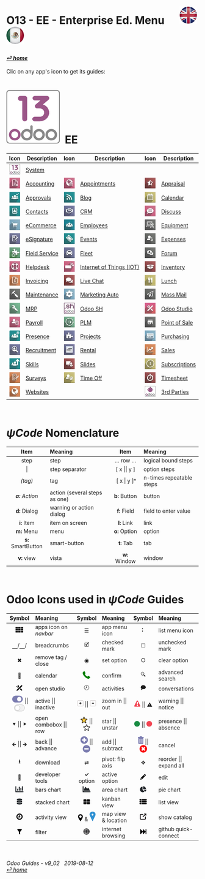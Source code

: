 #  O13 - EE - Enterprise Ed. Menu &nbsp;&nbsp;&nbsp;&nbsp; [![en-uk](/doc/img/flg/en-uk-flg-btn-sml.png)](/en-uk/o13/ee/en-uk-o13-ee-guides-menu.md) [ ![es-mx](/doc/img/flg/es-mx-flg-btn-sml.png)](/es-mx/o13/ee/es-mx-o13-ee-guides-menu.md)
#### [_&#x23CE; home_](/en-uk/en-uk-guides-menu.md "Back to Home")    
  
Clic on any app's icon to get its guides:<br>

# [![o13](/doc/img/app/big/o13.png)](/en-uk/o13/ee/o13/en-uk-o13-ee-o13-guides.md) &nbsp;EE
| Icon | Description | Icon | Description | Icon | Description |
| :---: | --- | :---: | --- | :---: | --- |
| [![o13](/doc/img/app/sml/o13.jpg)](/en-uk/o13/ee/o13/en-uk-o13-ee-o13-guides.md) | [System](/en-uk/o13/ee/o13/en-uk-o13-ee-o13-guides.md)                   | | | | |
| [![acc](/doc/img/app/sml/acc.jpg)](/en-uk/o13/ee/acc/en-uk-o13-ee-acc-guides.md) | [Accounting](/en-uk/o13/ee/acc/en-uk-o13-ee-acc-guides.md)               | [![apt](/doc/img/app/sml/apt.jpg)](/en-uk/o13/ee/apt/en-uk-o13-ee-apt-guides.md) | [Appointments](/en-uk/o13/ee/apt/en-uk-o13-ee-apt-guides.md)             | [![apr](/doc/img/app/sml/apr.jpg)](/en-uk/o13/ee/apr/en-uk-o13-ee-apr-guides.md) | [Appraisal](/en-uk/o13/ee/apr/en-uk-o13-ee-apr-guides.md)                |
| [![apv](/doc/img/app/sml/apv.jpg)](/en-uk/o13/ee/apv/en-uk-o13-ee-apv-guides.md) | [Approvals](/en-uk/o13/ee/apv/en-uk-o13-ee-apv-guides.md)                | [![blg](/doc/img/app/sml/blg.jpg)](/en-uk/o13/ee/blg/en-uk-o13-ee-blg-guides.md) | [Blog](/en-uk/o13/ee/blg/en-uk-o13-ee-blg-guides.md)                     | [![cal](/doc/img/app/sml/cal.jpg)](/en-uk/o13/ee/cal/en-uk-o13-ee-cal-guides.md) | [Calendar](/en-uk/o13/ee/cal/en-uk-o13-ee-cal-guides.md)                 |
| [![ctc](/doc/img/app/sml/ctc.jpg)](/en-uk/o13/ee/ctc/en-uk-o13-ee-ctc-guides.md) | [Contacts](/en-uk/o13/ee/ctc/en-uk-o13-ee-ctc-guides.md)                 | [![crm](/doc/img/app/sml/crm.jpg)](/en-uk/o13/ee/crm/en-uk-o13-ee-crm-guides.md) | [CRM](/en-uk/o13/ee/crm/en-uk-o13-ee-crm-guides.md)                      | [![dsc](/doc/img/app/sml/dsc.jpg)](/en-uk/o13/ee/dsc/en-uk-o13-ee-dsc-guides.md) | [Discuss](/en-uk/o13/ee/dsc/en-uk-o13-ee-dsc-guides.md)                  |
| [![eco](/doc/img/app/sml/eco.jpg)](/en-uk/o13/ee/eco/en-uk-o13-ee-eco-guides.md) | [eCommerce](/en-uk/o13/ee/eco/en-uk-o13-ee-eco-guides.md)                | [![emp](/doc/img/app/sml/emp.jpg)](/en-uk/o13/ee/emp/en-uk-o13-ee-emp-guides.md) | [Employees](/en-uk/o13/ee/emp/en-uk-o13-ee-emp-guides.md)                | [![equ](/doc/img/app/sml/equ.jpg)](/en-uk/o13/ee/equ/en-uk-o13-ee-equ-guides.md) | [Equipment](/en-uk/o13/ee/equ/en-uk-o13-ee-equ-guides.md)                |
| [![esg](/doc/img/app/sml/esg.jpg)](/en-uk/o13/ee/esg/en-uk-o13-ee-esg-guides.md) | [eSignature](/en-uk/o13/ee/esg/en-uk-o13-ee-esg-guides.md)               | [![eve](/doc/img/app/sml/eve.jpg)](/en-uk/o13/ee/eve/en-uk-o13-ee-eve-guides.md) | [Events](/en-uk/o13/ee/eve/en-uk-o13-ee-eve-guides.md)                   | [![exp](/doc/img/app/sml/exp.jpg)](/en-uk/o13/ee/exp/en-uk-o13-ee-exp-guides.md) | [Expenses](/en-uk/o13/ee/exp/en-uk-o13-ee-exp-guides.md)                 |
| [![fsv](/doc/img/app/sml/fsv.jpg)](/en-uk/o13/ee/fsv/en-uk-o13-ee-fsv-guides.md) | [Field Service](/en-uk/o13/ee/fsv/en-uk-o13-ee-fsv-guides.md)            | [![flt](/doc/img/app/sml/flt.jpg)](/en-uk/o13/ee/flt/en-uk-o13-ee-flt-guides.md) | [Fleet](/en-uk/o13/ee/flt/en-uk-o13-ee-flt-guides.md)                    | [![for](/doc/img/app/sml/for.jpg)](/en-uk/o13/ee/for/en-uk-o13-ee-for-guides.md) | [Forum](/en-uk/o13/ee/for/en-uk-o13-ee-for-guides.md)                    |
| [![hdk](/doc/img/app/sml/hdk.jpg)](/en-uk/o13/ee/hdk/en-uk-o13-ee-hdk-guides.md) | [Helpdesk](/en-uk/o13/ee/hdk/en-uk-o13-ee-hdk-guides.md)                 | [![iot](/doc/img/app/sml/iot.jpg)](/en-uk/o13/ee/iot/en-uk-o13-ee-iot-guides.md) | [Internet of Things (IOT)](/en-uk/o13/ee/iot/en-uk-o13-ee-iot-guides.md) | [![inv](/doc/img/app/sml/inv.jpg)](/en-uk/o13/ee/inv/en-uk-o13-ee-inv-guides.md) | [Inventory](/en-uk/o13/ee/inv/en-uk-o13-ee-inv-guides.md)                |
| [![ivc](/doc/img/app/sml/ivc.jpg)](/en-uk/o13/ee/ivc/en-uk-o13-ee-ivc-guides.md) | [Invoicing](/en-uk/o13/ee/ivc/en-uk-o13-ee-ivc-guides.md)                | [![lch](/doc/img/app/sml/lch.jpg)](/en-uk/o13/ee/lch/en-uk-o13-ee-lch-guides.md) | [Live Chat](/en-uk/o13/ee/lch/en-uk-o13-ee-lch-guides.md)                | [![lun](/doc/img/app/sml/lun.jpg)](/en-uk/o13/ee/lun/en-uk-o13-ee-lun-guides.md) | [Lunch](/en-uk/o13/ee/lun/en-uk-o13-ee-lun-guides.md)                    |
| [![mnt](/doc/img/app/sml/mnt.jpg)](/en-uk/o13/ee/mnt/en-uk-o13-ee-mnt-guides.md) | [Maintenance](/en-uk/o13/ee/mnt/en-uk-o13-ee-mnt-guides.md)              | [![mka](/doc/img/app/sml/mka.jpg)](/en-uk/o13/ee/mka/en-uk-o13-ee-mka-guides.md) | [Marketing Auto](/en-uk/o13/ee/mka/en-uk-o13-ee-mka-guides.md)           | [![msm](/doc/img/app/sml/msm.jpg)](/en-uk/o13/ee/msm/en-uk-o13-ee-msm-guides.md) | [Mass Mail](/en-uk/o13/ee/msm/en-uk-o13-ee-msm-guides.md)                |
| [![mrp](/doc/img/app/sml/mrp.jpg)](/en-uk/o13/ee/mrp/en-uk-o13-ee-mrp-guides.md) | [MRP](/en-uk/o13/ee/mrp/en-uk-o13-ee-mrp-mrp-guides.md)                  | [![osh](/doc/img/app/sml/osh.jpg)](/en-uk/o13/ee/osh/en-uk-o13-ee-osh-guides.md) | [Odoo SH](/en-uk/o13/ee/osh/en-uk-o13-ee-osh-guides.md)                  | [![stu](/doc/img/app/sml/stu.jpg)](/en-uk/o13/ee/stu/en-uk-o13-ee-stu-guides.md) | [Odoo Studio](/en-uk/o13/ee/stu/en-uk-o13-ee-stu-guides.md)              |
| [![pyr](/doc/img/app/sml/pyr.jpg)](/en-uk/o13/ee/pyr/en-uk-o13-ee-pyr-guides.md) | [Payroll](/en-uk/o13/ee/pyr/en-uk-o13-ee-pyr-guides.md)                  | [![plm](/doc/img/app/sml/plm.jpg)](/en-uk/o13/ee/plm/en-uk-o13-ee-plm-guides.md) | [PLM](/en-uk/o13/ee/plm/en-uk-o13-ee-plm-guides.md)                      | [![pos](/doc/img/app/sml/pos.jpg)](/en-uk/o13/ee/pos/en-uk-o13-ee-pos-guides.md) | [Point of Sale](/en-uk/o13/ee/pos/en-uk-o13-ee-pos-guides.md)            |
| [![psc](/doc/img/app/sml/psc.jpg)](/en-uk/o13/ee/psc/en-uk-o13-ee-psc-guides.md) | [Presence](/en-uk/o13/ee/psc/en-uk-o13-ee-psc-guides.md)                 | [![prj](/doc/img/app/sml/prj.jpg)](/en-uk/o13/ee/prj/en-uk-o13-ee-prj-guides.md) | [Projects](/en-uk/o13/ee/prj/en-uk-o13-ee-prj-guides.md)                 | [![pch](/doc/img/app/sml/pch.jpg)](/en-uk/o13/ee/pch/en-uk-o13-ee-pch-guides.md) | [Purchasing](/en-uk/o13/ee/pch/en-uk-o13-ee-pch-guides.md)               |
| [![rcr](/doc/img/app/sml/rcr.jpg)](/en-uk/o13/ee/rcr/en-uk-o13-ee-rcr-guides.md) | [Recruitment](/en-uk/o13/ee/rcr/en-uk-o13-ee-rcr-guides.md)              | [![rnt](/doc/img/app/sml/rnt.jpg)](/en-uk/o13/ee/rnt/en-uk-o13-ee-rnt-guides.md) | [Rental](/en-uk/o13/ee/rnt/en-uk-o13-ee-rnt-guides.md)                   | [![sls](/doc/img/app/sml/sls.jpg)](/en-uk/o13/ee/sls/en-uk-o13-ee-sls-guides.md) | [Sales](/en-uk/o13/ee/sls/en-uk-o13-ee-sls-guides.md)                    |
| [![skm](/doc/img/app/sml/skm.jpg)](/en-uk/o13/ee/skm/en-uk-o13-ee-skm-guides.md) | [Skills](/en-uk/o13/ee/skm/en-uk-o13-ee-skm-guides.md)                   | [![sli](/doc/img/app/sml/sli.jpg)](/en-uk/o13/ee/sli/en-uk-o13-ee-sli-guides.md) | [Slides](/en-uk/o13/ee/sli/en-uk-o13-ee-sli-guides.md)                   | [![sub](/doc/img/app/sml/sub.jpg)](/en-uk/o13/ee/sub/en-uk-o13-ee-sub-guides.md) | [Subscriptions](/en-uk/o13/ee/sub/en-uk-o13-ee-sub-guides.md)            |
| [![svy](/doc/img/app/sml/svy.jpg)](/en-uk/o13/ee/svy/en-uk-o13-ee-svy-guides.md) | [Surveys](/en-uk/o13/ee/svy/en-uk-o13-ee-svy-guides.md)                  | [![tof](/doc/img/app/sml/tof.jpg)](/en-uk/o13/ee/tof/en-uk-o13-ee-tof-guides.md) | [Time Off](/en-uk/o13/ee/tof/en-uk-o13-ee-tof-guides.md)                 | [![tsh](/doc/img/app/sml/tsh.jpg)](/en-uk/o13/ee/tsh/en-uk-o13-ee-tsh-guides.md) | [Timesheet](/en-uk/o13/ee/tsh/en-uk-o13-ee-tsh-guides.md)                |
| [![web](/doc/img/app/sml/web.jpg)](/en-uk/o13/ee/web/en-uk-o13-ee-web-guides.md) | [Websites](/en-uk/o13/ee/web/en-uk-o13-ee-web-guides.md)                 |                                                                                  |                                                                          | [![3rd](/doc/img/app/sml/3rd.jpg)](/en-uk/o13/ee/3rd/en-uk-o13-ee-3rd-guides.md) | [3rd Parties](/en-uk/o13/ee/3rd/en-uk-o13-ee-3rd-guides.md)              |
<br>

# _&#x03C8;Code_ Nomenclature
[***Sync***]: # (en-uk-guides-menu)  
[***Sync***]: # (en-uk-o13-ce-guides-menu)  

| Item | Meaning | Item | Meaning | 
| :---: | :--- | :---: | :--- |
| step | step | &#x2026; row &#x2026; | logical bound steps |
| \| | step separator | \[ x \|\| y ] | option steps |
| _(tag)_ | tag | &nbsp;\[ x \| y \]&#x207F; | n-times repeatable steps |
| _**a:** Action_ | action (several steps as one) | **b:** Button | button |
| **d:** Dialog | warning or action dialog | **f:** Field | field to enter value |
| **i:** Item | item on screen | **l:** Link | link |
| **m:** Menu | menu | **o:** Option | option | 
| **s:** SmartButton | smart-button | **t:** Tab | tab | v:View |
| **v:** view | vista | **w:** Window | window |

<br>

# Odoo Icons used in _&#x03C8;Code_ Guides
[***Sync***]: # (en-uk-guides-menu)  
[***Sync***]: # (en-uk-o13-ce-guides-menu)  

| Symbol | Meaning | Symbol | Meaning | Symbol | Meaning | 
| :---: | :--- | :---: | :--- | :---: | :--- |
| ![apps](/doc/img/apps.png) | apps icon on _navbar_ | &#x2630; | app menu icon | &#x2807; | list menu icon |
| &#x23BD;/&#x23BD;/ | breadcrumbs | &#x1F5F9; | checked mark | &#x2610; | unchecked mark |
| &#x2716; | remove tag / close | &#x25C9; | set option | &#x2B58; | clear option |
| &#x1F4C5; | calendar | ![phone_receiver](/doc/img/phone_receiver.png) | confirm | &#x1F50D; | advanced search |
| ![icon_studio_small](/doc/img/icon_studio_small.png) | open studio | &#x1F557; | activities | &#x1F5ED; | conversations |
| ![active](/doc/img/active.png) \|\| ![inactive](/doc/img/inactive.png) | active \|\| inactive | ![button_squared_add](/doc/img/button_squared_add.png) \|\| ![button_squared_sub](/doc/img/button_squared_sub.png) | zoom in \|\| out | ![warning](/doc/img/warning.png) \|\| &#x26A0; | warning \|\| notice |
| &#x2BC6; \|\| &#x2BC8; | open combobox \|\| row | ![star](/doc/img/star.png) \|\| ![unstar](/doc/img/unstar.png) | star \|\| unstar | ![presence_yes](/doc/img/presence_yes.png) \|\| ![presence_no](/doc/img/presence_no.png) | presence \|\| absence |
| &#x1F870; \|\| &#x1F872; | back \|\| advance | ![add](/doc/img/button_add.png) \|\| ![sub](/doc/img/button_sub.png) | add \|\| subtract | ![trashcan](/doc/img/trashcan.png) \|\| ![cancel](/doc/img/cancel.png) | cancel |
| **&#x2B73;** | download | &#x21C4; | pivot: flip axis | &#x2725; | reorder \|\| expand all |
| &#x1F41E; | developer tools | **&#x2713;** option | active option | ![edit](/doc/img/edit.png) | edit |
| ![icon_view_chart_bars_small](/doc/img/icon_view_chart_bars_small.png) | bars chart | ![icon_view_chart_area_small](/doc/img/icon_view_chart_area_small.png) | area chart | ![icon_view_chart_pie_small](/doc/img/icon_view_chart_pie_small.png) | pie chart |
| ![icon_view_chart_area_stacked_small](/doc/img/icon_view_chart_area_stacked_small.png) | stacked chart | ![view_kanban](/doc/img/view_kanban.png) | kanban view | ![view_list](/doc/img/view_list.png) | list view |
| ![view_activity](/doc/img/view_activity.png) | activity view | ![view_map](/doc/img/view_map.png) & ![map_location](/doc/img/map_location.png)| map view & location | ![show_catalog](/doc/img/show_catalog.png) | show catalog |
| ![filter](/doc/img/filter.png) | filter | ![internet_small](/doc/img/internet_small.png) | internet browsing | ![quick_connect](/doc/img/quick_connect.png) | github quick-connect |

<br>  
  
###### Odoo Guides - v9_02 &nbsp; 2019-08-12<br>[_&#x23CE; home_](/en-uk/en-uk-guides-menu.md)
